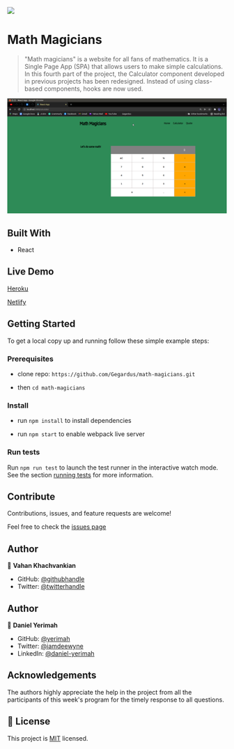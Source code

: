 ![](https://img.shields.io/badge/Microverse-blueviolet)

# Math Magicians

> "Math magicians" is a website for all fans of mathematics. It is a Single Page App (SPA) that allows users to make simple calculations. In this fourth part of the project, the Calculator component developed in previous projects has been redesigned. Instead of using class-based components, hooks are now used.

![screenshot](./app_screenshot.png)

## Built With

- React

## Live Demo

[Heroku](https://stormy-ravine-17559.herokuapp.com/)

[Netlify](https://621b7e84632f900007382f4c--inspiring-banach-df4707.netlify.app/)

## Getting Started

To get a local copy up and running follow these simple example steps:

### Prerequisites

- clone repo: `https://github.com/Gegardus/math-magicians.git`

- then `cd math-magicians`

### Install

- run `npm install` to install dependencies

- run `npm start` to enable webpack live server

### Run tests

Run `npm run test` to launch the test runner in the interactive watch mode. <br> See the section [running tests](https://create-react-app.dev/docs/running-tests/) for more information.

## Contribute

Contributions, issues, and feature requests are welcome!

Feel free to check the [issues page](https://github.com/Gegardus/math-magicians/issues)

## Author

👤 **Vahan Khachvankian**

- GitHub: [@githubhandle](https://github.com/Gegardus)
- Twitter: [@twitterhandle](https://twitter.com/Gegardus)

## Author

👤 **Daniel Yerimah**

- GitHub: [@yerimah](https://github.com/yerimah)
- Twitter: [@iamdeewyne](https://twitter.com/iamdeewyne)
- LinkedIn: [@daniel-yerimah](https://www.linkedin.com/in/daniel-yerimah/)

## Acknowledgements

The authors highly appreciate the help in the project from all the participants of this week's program for the timely response to all questions.

## 📝 License

This project is [MIT](./MIT.md) licensed.
